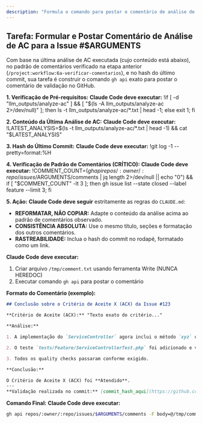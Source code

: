 ```yaml
---
description: "Formula o comando para postar o comentário de análise de AC no GitHub."
---
```


## Tarefa: Formular e Postar Comentário de Análise de AC para a Issue #$ARGUMENTS

Com base na última análise de AC executada (cujo conteúdo está abaixo), no padrão de comentários verificado na etapa anterior (`/project:workflow:6a-verificar-comentarios`), e no hash do último commit, sua tarefa é construir o comando `gh api` exato para postar o comentário de validação no GitHub.

**1. Verificação de Pré-requisitos:**
**Claude Code deve executar:**
!if [ -d "llm_outputs/analyze-ac" ] && [ "$(ls -A llm_outputs/analyze-ac 2>/dev/null)" ]; then ls -t llm_outputs/analyze-ac/*.txt | head -1; else exit 1; fi

**2. Conteúdo da Última Análise de AC:**
**Claude Code deve executar:**
!LATEST_ANALYSIS=$(ls -t llm_outputs/analyze-ac/*.txt | head -1) && cat "$LATEST_ANALYSIS"

**3. Hash do Último Commit:**
**Claude Code deve executar:**
!git log -1 --pretty=format:%H

**4. Verificação de Padrão de Comentários (CRÍTICO):**
**Claude Code deve executar:**
!COMMENT_COUNT=$(gh api repos/:owner/:repo/issues/$ARGUMENTS/comments | jq length 2>/dev/null || echo "0") && if [ "$COMMENT_COUNT" -lt 3 ]; then gh issue list --state closed --label feature --limit 3; fi

**5. Ação:**
**Claude Code deve seguir** estritamente as regras do `CLAUDE.md`:
- **REFORMATAR, NÃO COPIAR:** Adapte o conteúdo da análise acima ao padrão de comentários observado.
- **CONSISTÊNCIA ABSOLUTA:** Use o mesmo título, seções e formatação dos outros comentários.
- **RASTREABILIDADE:** Inclua o hash do commit no rodapé, formatado como um link.

**Claude Code deve executar:**
1. Criar arquivo `/tmp/comment.txt` usando ferramenta Write (NUNCA HEREDOC)
2. Executar comando `gh api` para postar o comentário

**Formato do Comentário (exemplo):**

```markdown
## Conclusão sobre o Critério de Aceite X (ACX) da Issue #123

**Critério de Aceite (ACX):** "Texto exato do critério..."

**Análise:**

1. A implementação do `ServiceController` agora inclui o método `xyz` que atende ao requisito.

2. O teste `tests/Feature/ServiceControllerTest.php` foi adicionado e valida o comportamento esperado.

3. Todos os quality checks passaram conforme exigido.

**Conclusão:**

O Critério de Aceite X (ACX) foi **Atendido**.
---
**Validação realizada no commit:** [commit_hash_aqui](https://github.com/owner/repo/commit/commit_hash_aqui)
```

**Comando Final:**
**Claude Code deve executar:**
```bash
gh api repos/:owner/:repo/issues/$ARGUMENTS/comments -F body=@/tmp/comment.txt
```